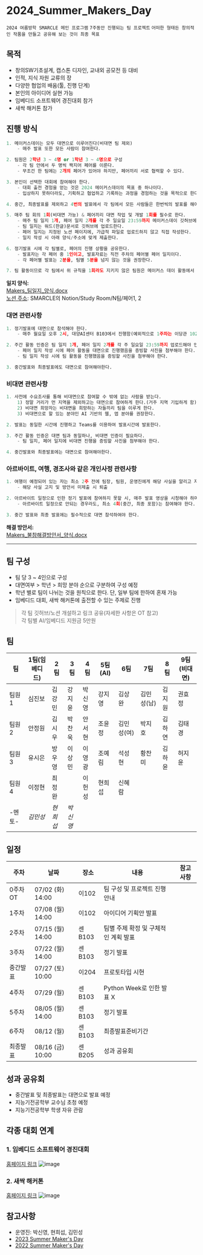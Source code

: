 # 2024_Summer_Makers_Day

`2024 여름방학 SMARCLE 메인 프로그램`
`7주동안 진행되는 팀 프로젝트`
`어떠한 형태든 창의적인 작품을 만들고 공유해 보는 것이 최종 목표`

## 목적

- 창의SW기초설계, 캡스톤 디자인, 교내외 공모전 등 대비
- 인적, 지식 자원 교류의 장
- 다양한 협업의 배움(툴, 진행 단계)
- 본인의 아이디어 실현 가능
- 임베디드 소프트웨어 경진대회 참가
- 새싹 해커톤 참가

## 진행 방식

```python
1. 메이커스데이는 모두 대면으로 이루어진다(비대면 팀 제외)
	- 매주 발표 또한 모든 사람이 참여한다.

2. 팀원은 2학년 3 ~ 4명 or 1학년 3 ~ 4명으로 구성
	- 각 팀 안에서 두 명씩 짝지어 페어를 이룬다.
	- 무조건 한 팀에는 2개의 페어가 있어야 하지만, 페어끼리 서로 협력할 수 있다.

3. 본인이 선택한 대회에 참여해야 한다.
	- 대회 출전 경험을 얻는 것은 2024 메이커스데이의 목표 중 하나이다.
	- 입상하지 못하더라도, 기획하고 협업하고 기록하는 과정을 경험하는 것을 목적으로 한다.

4. 중간, 최종발표를 제외하고 4번의 발표에서 각 팀에서 모든 사람들은 한번씩의 발표를 해야 한다.

5. 매주 팀 회의 1회(비대면 가능) & 페어끼리 대면 작업 및 개발 1회를 필수로 한다.
	- 매주 팀 일지 1개, 페어 일지 2개를 각 주 일요일 23:59까지 메이커스데이 깃허브에 업로드해야 인정된다.
	- 팀 일지는 워드(한글)문서로 깃허브에 업로드한다.
	- 페어 일지는 지정된 노션 페이지에, 가급적 파일로 업로드하지 않고 직접 작성한다.
	- 일지 작성 시 아래 양식/주소에 맞게 제출한다.

6. 정기발표 시에 각 팀별로, 페어의 진행 상황을 공유한다.
	- 발표자는 각 페어 중 1인이고, 발표자료는 직전 주차의 페어별 페어 일지이다.
	- 각 페어별 발표는 2분을, 팀별 5분을 넘지 않는 것을 권장한다.

7. 팀 활동이므로 각 팀에서 위 규칙을 1회라도 지키지 않은 팀원은 메이커스 데이 활동에서 제외하고 동아리 경고 1회를 부여한다.
```

__일지 양식:__\
[Makers_팀일지_양식.docx](https://github.com/Shinyoung-P/2024_Summer_Makers_Day/blob/main/Makers_%ED%8C%80%EC%9D%BC%EC%A7%80_%EC%96%91%EC%8B%9D.docx
)\
[노션 주소](https://www.notion.so/smarcle/Study-Room-fa75995276784bc2bcd871b9c949c6ab?pvs=4#292761685171428eaf08498f0cc31c72): SMARCLE의 Notion/Study Room/N팀/페어1, 2

### 대면 관련사항
```python
1. 정기발표에 대면으로 참석해야 한다.
	- 매주 월요일 오후 2시, 대양AI센터 B103에서 진행함(예외적으로 1주차는 이당관 102에서 진행)

2. 주간 활동 인증은 팀 일지 1개, 페어 일지 2개를 각 주 일요일 23:59까지 업로드해야 인정된다.
	- 페어 일지 작성 시에 페어 활동을 대면으로 진행했음을 증빙할 사진을 첨부해야 한다.
	- 팀 일지 작성 시에 팀 활동을 진행했음을 증빙할 사진을 첨부해야 한다.

3. 중간발표와 최종발표에도 대면으로 참여해야한다.
```

### 비대면 관련사항

```python
1. 사전에 수요조사를 통해 비대면으로 참여할 수 밖에 없는 사람을 받는다.
    1) 정말 거리가 먼 지역을 제외하고는 대면으로 참여하게 한다.(거주 지역 기입하게 함)
    2) 비대면 희망자는 비대면을 희망하는 자들끼리 팀을 이루게 한다.
    3) 비대면으로 할 있는 분야인 AI 기반의 웹, 앱 분야를 권장한다.

2. 발표는 동일한 시간에 진행하고 Teams를 이용하여 발표시간에 발표한다.

3. 주간 활동 인증은 대면 팀과 동일하나, 비대면 인증이 필요하다.
	- 팀 일지, 페어 일지에 비대면 진행을 증빙할 사진을 첨부해야 한다.

4. 중간발표와 최종발표에는 대면으로 참여해야한다.
```

### 아르바이트, 여행, 경조사와 같은 개인사정 관련사항

```python
1. 여행이 예정되어 있는 자는 최소 2주 전에 팀장, 팀원, 운영진에게 해당 사실을 알리고 자신의 공백으로 인한 해결 방안서 또한 작성한다.
	- 해당 사실 고지 및 방안서 미제출 시 퇴출

2. 아르바이트 일정으로 인한 정기 발표에 참여하지 못할 시, 매주 발표 영상을 시청해야 하며, 영상에서 요구하는 내용을 작성해야 한다.
	- 아르바이트 일정으로 안되는 경우라도, 최소 4회(중간, 최종 포함)는 참여해야 한다.

3. 중간 발표와 최종 발표에는 필수적으로 대면 참석하여야 한다.
```

__해결 방안서:__\
[Makers_불참해결방안서_양식.docx](https://github.com/Shinyoung-P/2024_Summer_Makers_Day/blob/main/Makers_%EB%B6%88%EC%B0%B8%ED%95%B4%EA%B2%B0%EB%B0%A9%EC%95%88%EC%84%9C_%EC%96%91%EC%8B%9D.docx)


---

## 팀 구성

- 팀 당 3 ~ 4인으로 구성
- 대면여부 > 학년 > 희망 분야 순으로 구분하여 구성 예정
- 학년 별로 팀이 나뉘는 것을 원칙으로 한다. 단, 일부 팀에 한하여 혼재 가능
- 임베디드 대회, 새싹 해커톤에 출전할 수 있는 주제로 진행
> 각 팀 깃허브/노션 개설하고 링크 공유(자세한 사항은 OT 참고) <br/>
> 각 팀별 AI/임베디드 지원금 5만원

## 팀

| 팀 | 1팀(임베디드) | 2팀 | 3팀 | 4팀 | 5팀(AI) | 6팀 | 7팀 | 8팀 | 9팀(비대면) |
| --- | --- | --- | --- | --- | --- | --- | --- | --- | --- |
| 팀원1 | 심진보 | 김강민 | 강지윤 | 박신영 | 강지영 | 김상완 | 김민성(남) | 김지원 | 권효정 |  
| 팀원2 | 안정원 | 김시우 | 박찬욱 | 안서현 | 조윤정 | 김민성(여) | 박지호 | 김하연 | 김태경 |  
| 팀원3 | 유시은 | 방우영 | 이상민 | 이영광 | 조예림 | 석성현 | 황찬미 | 김하윤 | 허지윤 |  
| 팀원4 | 이정현 | 최정완 |        | 이헌성 | 현희섭 | 신혜람 |        |  |  |
| -멘토- | *김민성* | *현희섭* | *박신영* |  |  |  |  |  |  |

## 일정

| 주차 | 날짜 | 장소 | 내용 | 참고사항 |
| --- | --- | --- | --- | --- |
| 0주차 OT | 07/02 (화) 14:00 | 이102 | 팀 구성 및 프로젝트 진행 안내 |  |
| 1주차 | 07/08 (월) 14:00 | 이102 | 아이디어 기획안 발표 |  |
| 2주차 | 07/15 (월) 14:00 | 센B103 | 팀별 주제 확정 및 구체적인 계획 발표 |  |
| 3주차 | 07/22 (월) 14:00 | 센B103 | 정기 발표 |  |
| 중간발표 | 07/27 (토) 10:00 | 이204 | 프로토타입 시현 |  |
| 4주차 | 07/29 (월) | 센B103 | Python Week로 인한 발표 X |  |
| 5주차 | 08/05 (월) 14:00 | 센B103 | 정기 발표 |  |
| 6주차 | 08/12 (월) | 센B103 | 최종발표준비기간 |  |
| 최종발표 | 08/16 (금) 10:00 | 센B205 | 성과 공유회 |  |

## 성과 공유회

- 중간발표 및 최종발표는 대면으로 발표 예정
- 지능기전공학부 교수님 초청 예정
- 지능기전공학부 학생 자유 관람

## 각종 대회 연계

### 1. 임베디드 소프트웨어 경진대회

[홈페이지 링크](https://www.eswcontest.or.kr/competition/free.php)
![image](https://github.com/Shinyoung-P/2024_Summer_Makers_Day/assets/128358741/176bc608-ad87-4f1c-8f9d-91cd84c8b9f3)


### 2. 새싹 해커톤

[홈페이지 링크](https://dacon.io/competitions/official/236293/overview/schedule)
![image](https://github.com/Shinyoung-P/2024_Summer_Makers_Day/assets/128358741/cfc9acca-7d55-4522-bd0b-ba30eb5af9a8)



## 참고사항
- 운영진: 박신영, 현희섭, 김민성
- [2023 Summer Maker's Day](https://github.com/sejongsmarcle/2023_Summer_Makers_Day)
- [2022 Summer Maker's Day](https://github.com/sejongsmarcle/2022_Summer_Makers_Day)
